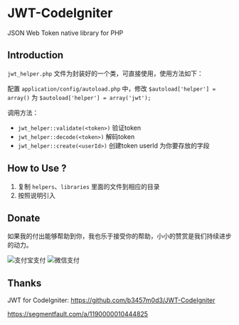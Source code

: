 # JWT-CodeIgniter
JSON Web Token native library for PHP

## Introduction
`jwt_helper.php` 文件为封装好的一个类，可直接使用，使用方法如下：

配置 `application/config/autoload.php` 中，修改 `$autoload['helper'] = array()` 为 `$autoload['helper'] = array('jwt');`


调用方法：
- `jwt_helper::validate(<token>)` 验证token
- `jwt_helper::decode(<token>)` 解码token
- `jwt_helper::create(<userId>)` 创建token userId 为你要存放的字段

## How to Use ?
1. 复制 `helpers`、`libraries` 里面的文件到相应的目录
2. 按照说明引入

## Donate
如果我的付出能够帮助到你，我也乐于接受你的帮助，小小的赞赏是我们持续进步的动力。

![支付宝支付](http://o99llmab0.bkt.clouddn.com/alipay.png)
![微信支付](http://o99llmab0.bkt.clouddn.com/wechat.png)

## Thanks
JWT for CodeIgniter: https://github.com/b3457m0d3/JWT-CodeIgniter

https://segmentfault.com/a/1190000010444825


